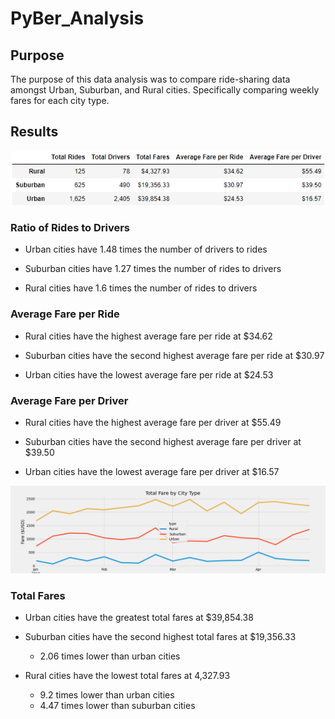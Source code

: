 # PyBer_Analysis

## Purpose

The purpose of this data analysis was to compare ride-sharing data amongst Urban, Suburban, and Rural cities.
Specifically comparing weekly fares for each city type.

## Results

![PyBer Summary](Resources/results_summary_table.png)

### Ratio of Rides to Drivers
- Urban cities have 1.48 times the number of drivers to rides

- Suburban cities have 1.27 times the number of rides to drivers

- Rural cities have 1.6 times the number of rides to drivers

### Average Fare per Ride
- Rural cities have the highest average fare per ride at $34.62

- Suburban cities have the second highest average fare per ride at $30.97

- Urban cities have the lowest average fare per ride at $24.53

### Average Fare per Driver
- Rural cities have the highest average fare per driver at $55.49

- Suburban cities have the second highest average fare per driver at $39.50

- Urban cities have the lowest average fare per driver at $16.57


![Total Fare by City Type](analysis/PyBer_fare_summary.png)


### Total Fares
- Urban cities have the greatest total fares at $39,854.38

- Suburban cities have the second highest total fares at $19,356.33
  - 2.06 times lower than urban cities

- Rural cities have the lowest total fares at 4,327.93
  - 9.2 times lower than urban cities
  - 4.47 times lower than suburban cities








